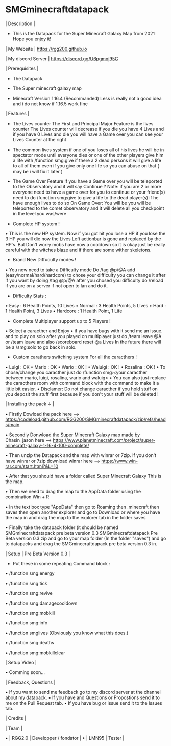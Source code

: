 # SMGminecraftdatapack
| Description |

- This is the Datapack for the Super Minecraft Galaxy Map from 2021 Hope you enjoy it!

| My Website | https://rgg200.github.io

| My discord Server | https://discord.gg/U6pgmqj95C 

| Prerequisites |

 - The Datapack
 
 - The Super minecraft galaxy map

 - Minecraft Version 1.16.4 (Recommanded) Less is really not a good idea and i do not know if 1.16.5 work fine

| Features |

- The Lives counter 
The First and Principal Major Feature is the lives counter The Lives counter will decrease if you die you have 4 Lives and if you have 0 Lives and die you will have a Game over you can see your Lives Counter at the right 

- The common lives system
if one of you loses all of his lives he will be in spectator mode until everyone dies or one of the other players give him a life with /function smg:give if there a 2 dead persons it will give a life to all of them even if you give only one life so you can abuse on that ( may be i will fix it later )

- The Game Over Feature
If you have a Game over you will be teleported to the Observatory and it will say Continue ?
Note: if you are 2 or more everyone need to have a game over for you to continue or your friend(s) need to do /function smg:give to give a life to the dead player(s)
if he have enough lives to do so
On Game Over: You will be you will be teleported to the comet observatory and it will delete all you checkpoint in the level you was/were

- Complete HP system ! 

• This is the new HP system. Now if you got hit you lose a HP if you lose the 3 HP you will die now the Lives Left actionbar is gone and replaced by the HP's. But Don't worry mobs have now a cooldown so it is okay just be really careful with the witches blaze and if there are some wither skeletons.

- Brand New Diffuculty modes ! 

• You now need to take a Difficulty mode Do /tag @p/@A add (easy/normal/hard/hardcore) to chose your difficulty you can change it after if you want by doing /tag @p/@A after you chosed you difficulty do /reload if you are on a server if not open to lan and do it.

- Difficulty Stats :

• Easy : 6 Health Points, 10 Lives
• Normal : 3 Health Points, 5 LIves
• Hard : 1 Health Point, 3 Lives
• Hardcore : 1 Health Point, 1 Life

- Complete Multiplayer support up to 5 Players !

• Select a caracther and Enjoy 
• if you have bugs with it send me an issue. and to play on solo after you played on multiplayer just do /team leave @A or /team leave and also /scoreboard reset @a Lives In the future there will be a /smg:solo to go back in solo.

- Custom carathers switching system For all the caracthers !

• Luigi : OK
• Mario : OK
• Wario : OK !
• Waluigi : OK !
• Rosalina : OK !
• To chose/change you caracther just do /function smg:<your caracther between mario, luigi, rosalina, wario and waluig> 
• You can also just replace the caracthers room with command block with the command to make it a little bit easier.
• Disclamer: Do not change caracther if you hold stuff on you deposit the stuff first because if you don't your stuff will be deleted !

| Installing the pack ↓ |

• Firstly Dowload the pack here --> https://codeload.github.com/RGG200/SMGminecraftdatapack/zip/refs/heads/main

• Secondly Donwload the Super Minecraft Galaxy map made by Chasin_jason here --> https://www.planetminecraft.com/project/super-minecraft-galaxy-1-16-4-100-complete/

• Then unzip the Datapack and the map with winrar or 7zip. If you don't have winrar or 7zip download winrar here --> https://www.win-rar.com/start.html?&L=10

• After that you should have a folder called Super Minecraft Galaxy This is the map.

• Then we need to drag the map to the AppData folder using the combination Win + R

• In the text box type "AppData" then go to Roaming then .minecraft then saves then open another explorer and go to Download or where you have the map in and drag the map to the explorer tab in the folder saves

• Finally take the datapack folder (it should be named SMGminecraftdatapack pre beta version 0.3 SMGminecraftdatapack Pre Beta version 0.3.zip and go to your map folder (In the folder "saves") and go to datapacks and drag the SMGminecraftdapack pre beta version 0.3 in.

| Setup | Pre Beta Version 0.3 |

- Put these in some repeating Command block :

• /function smg:energy

• /function smg:tick

• /function smg:revive

• /function smg:damagecooldown

• /function smg:mobkill

• /function smg:info

• /function smglives (Obviously you know what this does.)

• /function smg:deaths

• /function smg:mobkillclear

| Setup Video |

• Comming soon...

| Feedback, Questions |

• If you want to send me feedback go to my discord server at the channel about my datapack.
• If you have and Questions or Propostions send it to me on the Pull Request tab.
• If you have bug or issue send it to the Issues tab.

| Credits |

| Team |

• | RGG2.0 | Developper / fondator |
• | LMN95 | Tester |

